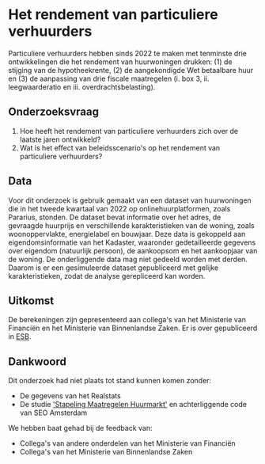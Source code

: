 # Het rendement van particuliere verhuurders 

Particuliere verhuurders hebben sinds 2022 te maken met tenminste drie ontwikkelingen die het rendement van huurwoningen drukken: (1) de stijging van de hypotheekrente, (2) de aangekondigde Wet betaalbare huur en (3) de aanpassing van drie fiscale maatregelen (i. box 3, ii. leegwaarderatio en iii. overdrachtsbelasting).

## Onderzoeksvraag

1. Hoe heeft het rendement van particuliere verhuurders zich over de laatste jaren ontwikkeld?
2. Wat is het effect van beleidsscenario's op het rendement van particuliere verhuurders?

## Data

Voor dit onderzoek is gebruik gemaakt van een dataset van huurwoningen die in het tweede kwartaal van 2022 op onlinehuurplatformen, zoals Pararius, stonden. De dataset bevat informatie over het adres, de gevraagde huurprijs en verschillende karakteristieken van de woning, zoals woonoppervlakte, energielabel en bouwjaar. Deze data is gekoppeld aan eigendomsinformatie van het Kadaster, waaronder gedetailleerde gegevens over eigendom (natuurlijk persoon), de aankoopsom en het aankoopjaar van de woning. De onderliggende data mag niet gedeeld worden met derden. Daarom is er een gesimuleerde dataset gepubliceerd met gelijke karakteristieken, zodat de analyse gerepliceerd kan worden. 

## Uitkomst

De berekeningen zijn gepresenteerd aan collega's van het Ministerie van Financiën en het Ministerie van Binnenlandse Zaken. Er is over gepubliceerd in [ESB](https://esb.nu/rendement-particuliere-verhuurders-onder-druk/).

## Dankwoord

Dit onderzoek had niet plaats tot stand kunnen komen zonder:

- De gegevens van het Realstats
- De studie ['Stapeling Maatregelen Huurmarkt'](https://www.seo.nl/wp-content/uploads/2023/05/2023-22-Rapport-stapeling-huurmarkt-definitief.pdf) en achterliggende code van SEO Amsterdam

We hebben baat gehad bij de feedback van:

- Collega's van andere onderdelen van het Ministerie van Financiën
- Collega's van het Ministerie van Binnenlandse Zaken
